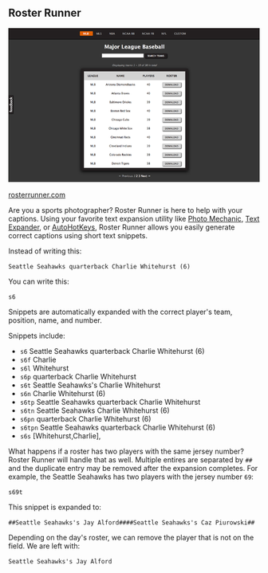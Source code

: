 Roster Runner
-------------
![Roster Runner](https://github.com/chrishunt/roster-runner/raw/master/screens/index.png)

[rosterrunner.com](http://rosterrunner.com)

Are you a sports photographer? Roster Runner is here to help with your captions.
Using your favorite text expansion utility like
[Photo Mechanic](http://www.camerabits.com/site),
[Text Expander](http://www.smilesoftware.com/TextExpander/),
or [AutoHotKeys](http://www.autohotkey.com/),
Roster Runner allows you easily generate correct captions using short text
snippets.

Instead of writing this:

    Seattle Seahawks quarterback Charlie Whitehurst (6)

You can write this:

    s6

Snippets are automatically expanded with the correct player's team, position,
name, and number.

Snippets include:

  - `s6` Seattle Seahawks quarterback Charlie Whitehurst (6)
  - `s6f` Charlie
  - `s6l` Whitehurst
  - `s6p` quarterback Charlie Whitehurst
  - `s6t` Seattle Seahawks's Charlie Whitehurst
  - `s6n` Charlie Whitehurst (6)
  - `s6tp` Seattle Seahawks quarterback Charlie Whitehurst
  - `s6tn` Seattle Seahawks Charlie Whitehurst (6)
  - `s6pn` quarterback Charlie Whitehurst (6)
  - `s6tpn` Seattle Seahawks quarterback Charlie Whitehurst (6)
  - `s6s` [Whitehurst,Charlie],

What happens if a roster has two players with the same jersey number? Roster
Runner will handle that as well. Multiple entires are separated by `##` and
the duplicate entry may be removed after the expansion completes. For example,
the Seattle Seahawks has two players with the jersey number `69`:

    s69t

This snippet is expanded to:

    ##Seattle Seahawks's Jay Alford####Seattle Seahawks's Caz Piurowski##

Depending on the day's roster, we can remove the player that is not on the field.
We are left with:

    Seattle Seahawks's Jay Alford
